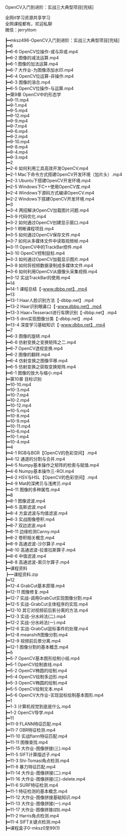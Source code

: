OpenCV入门到进阶：实战三大典型项目[完结]

全网it学习资源共享学习<br>全网课程都有，欢迎私聊<br>微信：jerryttom<br>

┣━mksz496-OpenCV入门到进阶：实战三大典型项目[完结]<br> ┣━6<br> ┣━6-6 OpenCV位操作-或与异或.mp4<br> ┣━6-2 图像的减法运算.mp4<br> ┣━6-1 图像的加法运算.mp4<br> ┣━6-7 大作业-为图像添加水印.mp4<br> ┣━6-4 OpenCV位运算-非操作.mp4<br> ┣━6-3 图像的溶合.mp4<br> ┣━6-5 OpenCV位操作-与运算.mp4<br> ┣━第9章 OpenCV中的形态学<br> ┣━9-11.mp4<br> ┣━9-1.mp4<br> ┣━9-5.mp4<br> ┣━9-12.mp4<br> ┣━9-9.mp4<br> ┣━9-7.mp4<br> ┣━9-6.mp4<br> ┣━9-2.mp4<br> ┣━9-10.mp4<br> ┣━9-8.mp4<br> ┣━9-4.mp4<br> ┣━9-3.mp4<br> ┣━2<br> ┣━2-6 如何利用工具高效开发OpenCV.mp4<br> ┣━2-1 Mac下命令方式搭建OpenCV开发环境（加片头）.mp4<br> ┣━2-3 Ubuntu下搭建OpenCV开发环境.mp4<br> ┣━2-5 Windows下C++使用OpenCV库.mp4<br> ┣━2-4 Windows下源码方式编译OpenCV.mp4<br> ┣━2-2 Windows下搭建OpenCV开发环境.mp4<br> ┣━3<br> ┣━3-4 两招解决OpenCV加载图片问题.mp4<br> ┣━3-9 代码优化.mp4<br> ┣━3-2 如何通过OpenCV创建显示窗口.mp4<br> ┣━3-1 明晰课程项目.mp4<br> ┣━3-5 如何通过OpenCV保存文件.mp4<br> ┣━3-7 如何从多媒体文件中读取视频帧.mp4<br> ┣━3-11 OpenCV中的TrackBar控件.mp4<br> ┣━3-10 OpenCV控制鼠标.mp4<br> ┣━3-3 如何通过OpenCV加载显示图片.mp4<br> ┣━3-8 如何将视频数据录制成多媒体文件.mp4<br> ┣━3-6 如何利用OpenCV从摄像头采集视频.mp4<br> ┣━3-12 实战TrackBar的使用.mp4<br> ┣━14<br> ┣━14-1 课程总结【-www.dbbp.net】.mp4<br> ┣━13<br> ┣━13-1 Haar人脸识别方法【-dbbp.net】.mp4<br> ┣━13-2 Haar识别眼鼻口【-www.dbbp.net】.mp4<br> ┣━13-3 Haar+Tesseract进行车牌识别【-dbbp.net】.mp4<br> ┣━13-5 dnn实现图像分类【-dbbp.net】.mp4<br> ┣━13-4 深度学习基础知识【-www.dbbp.net】.mp4<br> ┣━7<br> ┣━6-3 图像的旋转.mp4<br> ┣━6-6 仿射变换之变换矩阵之二.mp4<br> ┣━6-7 OpenCV透视变换.mp4<br> ┣━6-2 图像的翻转.mp4<br> ┣━6-4 仿射变换之图像平移.mp4<br> ┣━6-5 仿射变换之获取变换矩阵.mp4<br> ┣━6-1 图像的放大与缩小.mp4<br> ┣━第10章 目标识别<br> ┣━10-10.mp4<br> ┣━10-3.mp4<br> ┣━10-7.mp4<br> ┣━10-2.mp4<br> ┣━10-12.mp4<br> ┣━10-5.mp4<br> ┣━10-8.mp4<br> ┣━10-9.mp4<br> ┣━10-11.mp4<br> ┣━10-6.mp4<br> ┣━10-1.mp4<br> ┣━10-4.mp4<br> ┣━4<br> ┣━4-1 RGB与BGR【OpenCV的色彩空间】.mp4<br> ┣━4-12 通道的分割与合并.mp4<br> ┣━4-5 Numpy基本操作之矩阵的检索与赋值.mp4<br> ┣━4-6 Numpy基本操作三-ROI.mp4<br> ┣━4-2 HSV与HSL【OpenCV的色彩空间】.mp4<br> ┣━4-9 Mat的深拷贝与浅拷贝.mp4<br> ┣━4-11 图像的多种属性.mp4<br> ┣━8<br> ┣━8-1 图像滤波.mp4<br> ┣━8-5 高斯滤波.mp4<br> ┣━8-4 方盒滤波与均值滤波.mp4<br> ┣━8-3 实战图像卷积.mp4<br> ┣━8-7 双边滤波.mp4<br> ┣━8-11 边缘检测Canny.mp4<br> ┣━8-2 卷积相关概念.mp4<br> ┣━8-9 高通滤波-沙尔算子.mp4<br> ┣━8-10 高通滤波-拉普拉斯算子.mp4<br> ┣━8-6 中值滤波.mp4<br> ┣━8-8 高通滤波-索贝尔算子.mp4<br> ┣━课程资料<br> ┣━课程资料.zip<br> ┣━12<br> ┣━12-4 GrabCut基本原理.mp4<br> ┣━12-11 图像修复.mp4<br> ┣━12-7 实战-调用GrabCut实现图像分割.mp4<br> ┣━12-5 实战-GrabCut主体程序的实现.mp4<br> ┣━12-10 其它对视频前后影分离的方法.mp4<br> ┣━12-3 实战-分水岭法(二).mp4<br> ┣━12-2 实战-分水岭法(一).mp4<br> ┣━12-6 实战-GrabCut鼠标事件的处理.mp4<br> ┣━12-8 meanshift图像分割.mp4<br> ┣━12-9 视频前后景分离.mp4<br> ┣━12-1 图像分割的基本概念.mp4<br> ┣━5<br> ┣━5-7 OpenCV基本图形绘制小结.mp4<br> ┣━5-1 OpenCV绘制直线.mp4<br> ┣━5-2 OpenCV椭圆的绘制.mp4<br> ┣━5-4 OpenCV绘制多边形.mp4<br> ┣━5-3 OpenCV椭圆的绘制.mp4<br> ┣━5-5 OpenCV绘制文本.mp4<br> ┣━5-6 OpenCV大作业-实现鼠标绘制基本图形.mp4<br> ┣━1<br> ┣━1-3 计算机视觉到底是什么.mp4<br> ┣━1-2 OpenCV导学.mp4<br> ┣━11<br> ┣━11-9 FLANN特征匹配.mp4<br> ┣━11-7 OBR特征检测.mp4<br> ┣━11-10 实战flann特征匹配.mp4<br> ┣━11-11 图像查找.mp4<br> ┣━11-15 大作业-图像拼接(三).mp4<br> ┣━11-5 SIFT计算描述子.mp4<br> ┣━11-3 Shi-Tomasi角点检测.mp4<br> ┣━11-8 暴力特征匹配.mp4<br> ┣━11-14 大作业-图像拼接(二).mp4<br> ┣━11-16 大作业-图像拼接(三)-delete.mp4<br> ┣━11-6 SURF特征检测.mp4<br> ┣━11-1 特征检测的基本概念.mp4<br> ┣━11-12 大作业-图像拼接基础知识.mp4<br> ┣━11-13 大作业-图像拼接(一).mp4<br> ┣━11-17 大作业-图像拼接(四).mp4<br> ┣━11-2 Harris角点检测.mp4<br> ┣━11-4 SIFT关键点检测.mp4<br> ┣━课程盒子0-mksz0至99(1)
